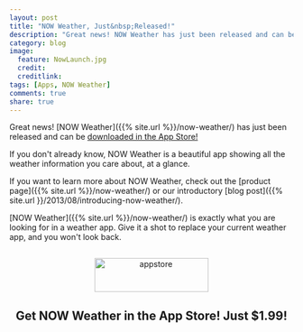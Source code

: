 ```yaml
---
layout: post
title: "NOW Weather, Just&nbsp;Released!"
description: "Great news! NOW Weather has just been released and can be downloaded in the App Store!"
category: blog
image:
  feature: NowLaunch.jpg
  credit: 
  creditlink: 
tags: [Apps, NOW Weather]
comments: true
share: true
---
```


Great news! [NOW Weather]({{% site.url %}}/now-weather/) has just been released and can be [downloaded in the App Store!](https://itunes.apple.com/us/app/now-weather/id623127009?ls=1&mt=8)

If you don't already know, NOW Weather is a beautiful app showing all the weather information you care about, at a glance.

If you want to learn more about NOW Weather, check out the [product page]({{% site.url %}}/now-weather/) or our introductory [blog post]({{% site.url }}/2013/08/introducing-now-weather/).

[NOW Weather]({{% site.url %}}/now-weather/) is exactly what you are looking for in a weather app. Give it a shot to replace your current weather app, and you won't look back.

<div style="text-align: center">
	<a href="https://itunes.apple.com/us/app/now-weather/id623127009?ls=1&amp;mt=8">
		<img class="alignnone size-full wp-image-7605" alt="appstore" src="http://www.kickstandapps.com/wp-content/uploads/2013/08/appstore.png" width="202" height="60" style="margin-top: 15px;" />
	</a>
	<h2>Get NOW Weather in the App&nbsp;Store! Just&nbsp;$1.99!</h2>
</div>